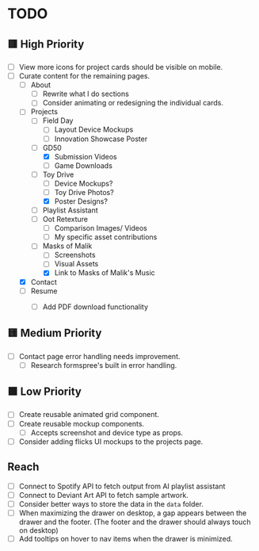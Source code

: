 # TODO

## 🟥 High Priority

- [ ] View more icons for project cards should be visible on mobile.
- [ ] Curate content for the remaining pages.
  - [ ] About
    - [ ] Rewrite what I do sections
    - [ ] Consider animating or redesigning the individual cards.
  - [ ] Projects
    - [ ] Field Day 
      - [ ] Layout Device Mockups
      - [ ] Innovation Showcase Poster
    - [ ] GD50
      - [x] Submission Videos
      - [ ] Game Downloads
    - [ ] Toy Drive
      - [ ] Device Mockups?
      - [ ] Toy Drive Photos?
      - [x] Poster Designs?
    - [ ] Playlist Assistant
    - [ ] Oot Retexture
      - [ ] Comparison Images/ Videos
      - [ ] My specific asset contributions
    - [ ] Masks of Malik
      - [ ] Screenshots
      - [ ] Visual Assets
      - [x] Link to Masks of Malik's Music
  - [x] Contact
  - [ ] Resume
    - [ ] Add PDF download functionality


## 🟨 Medium Priority

- [ ] Contact page error handling needs improvement.
  - [ ] Research formspree's built in error handling.

## 🟩 Low Priority

- [ ] Create reusable animated grid component.
- [ ] Create reusable mockup components.
  - [ ] Accepts screenshot and device type as props.
- [ ] Consider adding flicks UI mockups to the projects page.

##  Reach

- [ ] Connect to Spotify API to fetch output from AI playlist assistant
- [ ] Connect to Deviant Art API to fetch sample artwork.
- [ ] Consider better ways to store the data in the `data` folder.
- [ ] When maximizing the drawer on desktop, a gap appears between the drawer and the footer.
        (The footer and the drawer should always touch on desktop)
- [ ] Add tooltips on hover to nav items when the drawer is minimized.